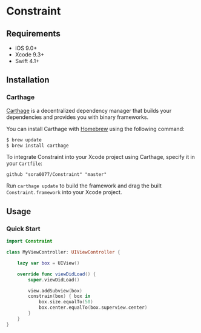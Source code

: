 # Constraint

## Requirements

- iOS 9.0+
- Xcode 9.3+
- Swift 4.1+


## Installation

### Carthage

[Carthage](https://github.com/Carthage/Carthage) is a decentralized dependency manager that builds your dependencies and provides you with binary frameworks.

You can install Carthage with [Homebrew](http://brew.sh/) using the following command:

```bash
$ brew update
$ brew install carthage
```

To integrate Constraint into your Xcode project using Carthage, specify it in your `Cartfile`:

```
github "sora0077/Constraint" "master"
```

Run `carthage update` to build the framework and drag the built `Constraint.framework` into your Xcode project.

## Usage

### Quick Start

```swift
import Constraint

class MyViewController: UIViewController {

    lazy var box = UIView()

    override func viewDidLoad() {
        super.viewDidLoad()

        view.addSubview(box)
        constrain(box) { box in
            box.size.equalTo(50)
            box.center.equalTo(box.superview.center)
        }
    }
}
```
